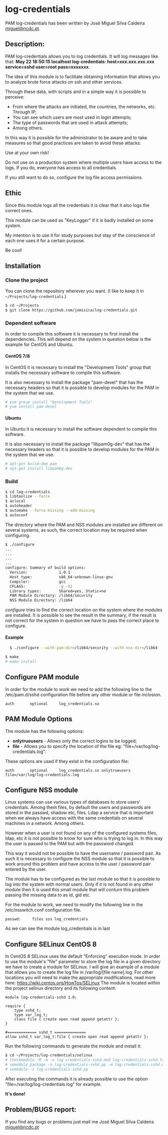 # log-credentials
PAM log-credentials has been written by José Miguel Silva Caldeira <miguel@ncdc.pt>.

## Description:
PAM log-credentials allows you to log credentials.
It will log messages like that:
**May 22 18:50:15 localhost log-credentials: host=xxx.xxx.xxx.xxx service=sshd user=root pass=xxxxxxx**.

The idea of this module is to facilitate obtaining information that allows you to analyze brute force attacks on ssh and other services.

Through these data, with scripts and in a simple way it is possible to perceive:
* From where the attacks are initiated, the countries, the networks, etc. Through IP;
* You can see which users are most used in login attempts;
* The type of passwords that are used in attack attempts;
* Among others.

In this way it is possible for the administrator to be aware and to take measures so that good practices are taken to avoid these attacks.

Use at your own risk!

Do not use on a production system where multiple users have access to the logs. If you do, everyone has access to all credentials.

If you still want to do so, configure the log file access permissions.

## Ethic
Since this module logs all the credentials it is clear that it also logs the correct ones.

This module can be used as "KeyLogger" if it is badly installed on some system.

My intention is to use it for study purposes but stay of the conscience of each one uses it for a certain purpose.

Be cool!

## Installation

### Clone the project
You can clone the repository wherever you want. (I like to keep it in `~/Projects/log-credentials`.)

```Bash
$ cd ~/Projects
$ git clone https://github.com/jomisica/log-credentials.git
```

### Dependent software
In order to compile this software it is necessary to first install the dependencies. This will depend on the system in question below is the example for CentOS and Ubuntu.

#### CentOS 7/8
In CentOS it is necessary to install the "Development Tools" group that installs the necessary software to compile this software.

It is also necessary to install the package "pam-devel" that has the necessary headers so that it is possible to develop modules for the PAM in the system that we use.

```Bash
# yum group install "Development Tools"
# yum install pam-devel
```

#### Ubuntu
In Ubuntu it is necessary to install the software dependent to compile this software.

It is also necessary to install the package "libpam0g-dev" that has the necessary headers so that it is possible to develop modules for the PAM in the system that we use.

```bash
# apt-get build-dep pam
# apt-get install libpam0g-dev
```

### Build
```Bash
$ cd log-credentials
$ libtoolize --force
$ aclocal
$ autoheader
$ automake --force-missing --add-missing
$ autoconf
```

The directory where the PAM and NSS modules are installed are different on several systems, as such, the correct location may be required when configuring.

```bash
$ ./configure
...
...
...
...
configure: Summary of build options:
  Version:              1.0.1
  Host type:            x86_64-unknown-linux-gnu
  Compiler:             gcc
  CFLAGS:               -g -O2
  Library types:        Shared=yes, Static=no
  PAM Module Directory: /lib64/security
  NSS Module Directory: /lib64
```

*configure* tries to find the correct location on the system where the modules are installed.
It is possible to see the result in the summary, if the result is not correct for the system in question we have to pass the correct place to configure.

#### Example
```bash
  $ ./configure --with-pam-dir=/lib64/security --with-nss-dir=/lib64
```

```bash
$ make
# make install
```

## Configure PAM module
In order for the module to work we need to add the following line to the /etc/pam.d/sshd configuration file before any other module or file inclosion.

```
auth       optional     log_credentials.so 
```

## PAM Module Options

The module has the following options:
* **onlytrueusers** - Allows only the correct logins to be logged;
* **file** - Allows you to specify the location of the file eg: "file=/var/log/log-credentials.log".

These options are used if they exist in the configuration file:

```
auth       optional     log_credentials.so onlytrueusers file=/var/log/log-credentials.log
```

## Configure NSS module
Linux systems can use various types of databases to store users' credentials. Among them files, by default the users and passwords are stored in the passwd, shadow etc, files. Ldap a service that is important when we always have access with the same credentials on several machines in a network. Among others.

However when a user is not found on any of the configured systems files, ldap, etc it is not possible to know for sure who is trying to log in. In this way the user is passed to the PAM but with the password changed.

This way it would not be possible to have the username / password pair. As such it is necessary to configure the NSS module so that it is possible to work around this problem and have access to the user / password pair entered by the user.

The module has to be configured as the last module so that it is possible to log into the system with normal users. Only if it is not found in any other module then it is used this small module that will conturn this problem passing the missing data to as id, gid etc.

For the module to work, we need to modify the following line in the /etc/nsswitch.conf configuration file.

```
passwd:     files sss log_credentials
```

As we can see the module log_credentials is in last

## Configure SELinux CentOS 8

In CentOS 8 SELinux uses the default "Enforcing" execution mode.
In order to use the module's "file" parameter to store the log file in a given directory we have to create a module for SELinux.
I will give an example of a module that allows you to create the log file in /var/log/[file name].log.
For other locations you will need to make the appropriate modifications, read more here: https://wiki.centos.org/HowTos/SELinux
The module is located within the project selinux directory and its following content:

```
module log-credentials-sshd 1.0;

require {
	type sshd_t;
	type var_log_t;
	class file { create open read append getattr };
}

#============= sshd_t ==============
allow sshd_t var_log_t:file { create open read append getattr };
```

Run the following commands to generate the module and install it:

```Bash
$ cd ~/Projects/log-credentials/selinux
# checkmodule -M -m -o log-credentials-sshd.mod log-credentials-sshd.te
# semodule_package -o log-credentials-sshd.pp -m log-credentials-sshd.mod
# semodule -i log-credentials-sshd.pp
```

After executing the commands it is already possible to use the option "file=/var/log/log-credentials.log" for example.


**It's done!**



## Problem/BUGS report:
If you find any bugs or problems just mail me José Miguel Silva Caldeira <miguel@ncdc.pt>
